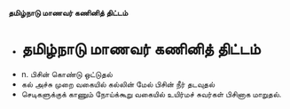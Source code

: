 **தமிழ்நாடு மாணவர் கணினித் திட்டம்**
- # தமிழ்நாடு மாணவர் கணினித் திட்டம்
- n. பிசின் கொண்டு ஒட்டுதல்
- கல் அச்சு முறை வகையில் கல்லின் மேல் பிசின் நீர் தடவுதல்
- செடிகளுக்குக் காணும் நோய்க்கூறு வகையில் உயிர்மச் சுவர்கள் பிசினாக மாறுதல்.

